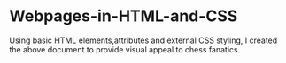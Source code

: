 # Webpages-in-HTML-and-CSS
Using basic HTML elements,attributes and external CSS styling, I created the above document to provide visual appeal to chess fanatics.
